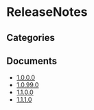 # ReleaseNotes

## Categories


## Documents
- [1.0.0.0](1.0.0.0.md)
- [1.0.99.0](1.0.99.0.md)
- [1.1.0.0](1.1.0.0.md)
- [1.1.1.0](1.1.1.0.md)